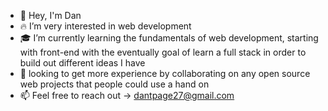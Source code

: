 - 🤘 Hey, I'm Dan
- 🔥 I’m very interested in web development
- 🎓 I’m currently learning the fundamentals of web development, starting with front-end with the eventually goal of learn a full stack in order to build out different ideas I have
- 🤝 looking to get more experience by collaborating on any open source web projects that people could use a hand on
- 📫 Feel free to reach out -> dantpage27@gmail.com

<!---
dtp27/dtp27 is a ✨ special ✨ repository because its `README.md` (this file) appears on your GitHub profile.
You can click the Preview link to take a look at your changes.
--->
